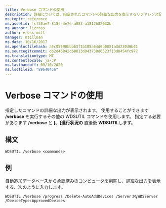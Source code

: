 ```yaml
---
title: Verbose コマンドの使用
description: 詳細については、指定されたコマンドの詳細な出力を表示するリファレンス記事を参照してください。
ms.topic: reference
ms.assetid: fcf30ae7-818f-4e7e-a083-a1812682032b
ms.author: lizross
author: eross-msft
manager: mtillman
ms.date: 10/16/2017
ms.openlocfilehash: a5c05590bbbb3f1b185a64d6b0081a3d230d6b41
ms.sourcegitcommit: db2d46842c68813d043738d6523f13d8454fc972
ms.translationtype: MT
ms.contentlocale: ja-JP
ms.lasthandoff: 09/10/2020
ms.locfileid: "89640456"
---
```

# <a name="using-the-verbose-command"></a>Verbose コマンドの使用

指定したコマンドの詳細な出力が表示されます。 使用することができます **/verbose** を実行するその他の WDSUTIL コマンドを使用します。 指定する必要があります **/verbose** と **]、[進行状況の** 直後後 **WDSUTIL**します。

## <a name="syntax"></a>構文

```
WDSUTIL /verbose <commands>
```

## <a name="examples"></a>例

自動追加データベースから承認済みのコンピュータを削除し、詳細な出力を表示する、次のように入力します。

```
WDSUTIL /Verbose /progress /Delete-AutoAddDevices /Server:MyWDSServer /DeviceType:ApprovedDevices
```